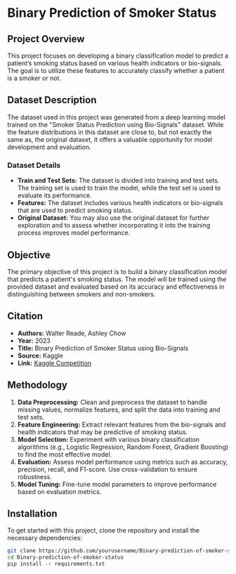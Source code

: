 # Binary Prediction of Smoker Status

## Project Overview

This project focuses on developing a binary classification model to predict a patient’s smoking status based on various health indicators or bio-signals. The goal is to utilize these features to accurately classify whether a patient is a smoker or not.

## Dataset Description

The dataset used in this project was generated from a deep learning model trained on the "Smoker Status Prediction using Bio-Signals" dataset. While the feature distributions in this dataset are close to, but not exactly the same as, the original dataset, it offers a valuable opportunity for model development and evaluation.

### Dataset Details

- **Train and Test Sets:** The dataset is divided into training and test sets. The training set is used to train the model, while the test set is used to evaluate its performance.
- **Features:** The dataset includes various health indicators or bio-signals that are used to predict smoking status.
- **Original Dataset:** You may also use the original dataset for further exploration and to assess whether incorporating it into the training process improves model performance.

## Objective

The primary objective of this project is to build a binary classification model that predicts a patient's smoking status. The model will be trained using the provided dataset and evaluated based on its accuracy and effectiveness in distinguishing between smokers and non-smokers.

## Citation

- **Authors:** Walter Reade, Ashley Chow
- **Year:** 2023
- **Title:** Binary Prediction of Smoker Status using Bio-Signals
- **Source:** Kaggle
- **Link:** [Kaggle Competition](https://kaggle.com/competitions/playground-series-s3e24)

## Methodology

1. **Data Preprocessing:** Clean and preprocess the dataset to handle missing values, normalize features, and split the data into training and test sets.
2. **Feature Engineering:** Extract relevant features from the bio-signals and health indicators that may be predictive of smoking status.
3. **Model Selection:** Experiment with various binary classification algorithms (e.g., Logistic Regression, Random Forest, Gradient Boosting) to find the most effective model.
4. **Evaluation:** Assess model performance using metrics such as accuracy, precision, recall, and F1-score. Use cross-validation to ensure robustness.
5. **Model Tuning:** Fine-tune model parameters to improve performance based on evaluation metrics.

## Installation

To get started with this project, clone the repository and install the necessary dependencies:

```bash
git clone https://github.com/yourusername/Binary-prediction-of-smoker-status.git
cd Binary-prediction-of-smoker-status
pip install -r requirements.txt
